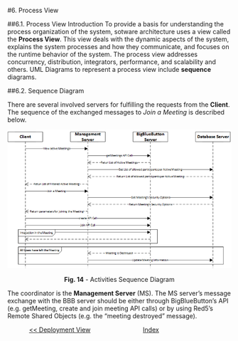 #6. Process View

##6.1. Process View Introduction
To provide a basis for understanding the process organization of the system, sotware architecture uses a view called the **Process View**. This view deals with the dynamic aspects of the system, explains the system processes and how they communicate, and focuses on the runtime behavior of the system. The process view addresses concurrency, distribution, integrators, performance, and scalability and others. UML Diagrams to represent a process view include **sequence** diagrams. 

##6.2. Sequence Diagram

There are several involved servers for fulfilling the requests from the **Client**. The sequence of the exchanged messages to *Join a Meeting* is described below.

<p align="center">
  <img src="https://github.com/mariateresachaves/bigbluebutton/blob/master/ESOF-DOCS/Software_Architecture/images/process_view.png">
  <span class="caption">
        <p align="center"><b>Fig. 14</b> - Activities Sequence Diagram</p>
        </span>
</p>


The coordinator is the **Management Server** (MS). The MS server’s message exchange with the BBB server should be either through BigBlueButton’s API (e.g. getMeeting, create and join meeting API calls) or by using Red5’s Remote Shared Objects (e.g. the “meeting destroyed” message).


<p align=center>
  <a href="https://github.com/mariateresachaves/bigbluebutton/blob/master/ESOF-DOCS/Software_Architecture/Deployment%20View.md"><< Deployment View</a>
  &nbsp;&nbsp;&nbsp;&nbsp;&nbsp;&nbsp;&nbsp;&nbsp;&nbsp;&nbsp;&nbsp;&nbsp;&nbsp;&nbsp;&nbsp;&nbsp;&nbsp;&nbsp;&nbsp;&nbsp;&nbsp;&nbsp;&nbsp;&nbsp;&nbsp;&nbsp;&nbsp;&nbsp;
  <a href="https://github.com/mariateresachaves/bigbluebutton/blob/master/ESOF-DOCS/Software_Architecture/Index.md">Index</a>
  &nbsp;&nbsp;&nbsp;&nbsp;&nbsp;&nbsp;&nbsp;&nbsp;&nbsp;&nbsp;&nbsp;&nbsp;&nbsp;&nbsp;&nbsp;&nbsp;&nbsp;&nbsp;&nbsp;&nbsp;&nbsp;&nbsp;&nbsp;&nbsp;&nbsp;&nbsp;&nbsp;&nbsp;
</p>
